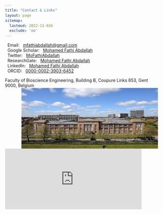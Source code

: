 ```yaml
---
title: "Contact & Links"
layout: page
sitemap:
  lastmod: 2022-11-026
  exclude: 'no'
---
```

<p>
    <i class="fas fa-envelope"></i> &nbsp; Email: &nbsp; <a href="mfathiabdallah@gmail.com" target="_blank">mfathiabdallah@gmail.com</a><br>
    <i class="fab fa-google"></i>   &nbsp; Google Scholar: &nbsp; <a href="https://scholar.google.com/citations?user=05FfukgAAAAJ&hl=en" target="_blank">Mohamed Fathi Abdallah</a><br>
    <i class="fab fa-twitter"></i>  &nbsp; Twitter: &nbsp; <a href="https://twitter.com/MoFathiAbdallah" target="_blank">MoFathiAbdallah</a><br>
     <i class="fab fa-twitter"></i>  &nbsp; ResearchGate: &nbsp; <a href="https://www.researchgate.net/profile/Mohamed-Abdallah-13" target="_blank">Mohamed Fathi Abdallah</a><br>
    <i class="fab fa-linkedin"></i> &nbsp; LinkedIn: &nbsp; <a href="https://www.linkedin.com/in/mohamed-fathi-abdallah-66126a38/" target="_blank">Mohamed Fathi Abdallah</a><br>
    <i class="fab fa-orcid"></i>    &nbsp; ORCID: &nbsp; <a href="https://orcid.org/0000-0002-3903-6452" target="_blank">0000-0002-3903-6452</a><br>

Faculty of Bioscience Engineering, Building B, Coupure Links 653, Gent 9000, Belgium
<br /> 
<img align="right" width="450" height="200" src="/images/BioScience.jpg">
<iframe src="https://www.google.com/maps/embed?pb=!1m14!1m8!1m3!1d10032.066678119694!2d3.708959!3d51.05278!3m2!1i1024!2i768!4f13.1!3m3!1m2!1s0x0%3A0x74bcd9a347ac3d5f!2sFaculty%20of%20Bioscience%20Engineering%2C%20Ghent%20University!5e0!3m2!1sen!2sbe!4v1671391377044!5m2!1sen!2sbe" width="450" height="200" style="border:0;" allowfullscreen="" loading="lazy" referrerpolicy="no-referrer-when-downgrade"></iframe>
